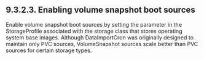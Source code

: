 ## 9.3.2.3. Enabling volume snapshot boot sources

Enable volume snapshot boot sources by setting the parameter in the StorageProfile associated with the storage class that stores operating system base images. Although DataImportCron was originally designed to maintain only PVC sources, VolumeSnapshot sources scale better than PVC sources for certain storage types.

<!-- image -->

